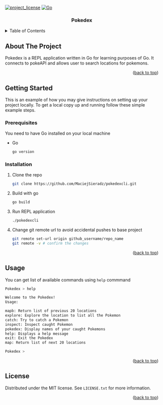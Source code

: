 <a id="readme-top"></a>

[![project_license][license-shield]][license-url]
[![Go][Go]][Go-url]
<br />
<div align="center">

<h3 align="center">Pokedex</h3>

</div>



<!-- TABLE OF CONTENTS -->
<details>
  <summary>Table of Contents</summary>
  <ol>
    <li>
      <a href="#about-the-project">About The Project</a>
    </li>
    <li>
      <a href="#getting-started">Getting Started</a>
      <ul>
        <li><a href="#prerequisites">Prerequisites</a></li>
        <li><a href="#installation">Installation</a></li>
      </ul>
    </li>
    <li><a href="#usage">Usage</a></li>
    <li><a href="#license">License</a></li>
  </ol>
</details>


## About The Project

Pokedex is a REPL application written in Go for learning purposes of Go. It connects to pokeAPI and allows user to search locations for pokemons.

<p align="right">(<a href="#readme-top">back to top</a>)</p>

## Getting Started

This is an example of how you may give instructions on setting up your project locally.
To get a local copy up and running follow these simple example steps.

### Prerequisites

You need to have Go installed on your local machine
* Go
  ```sh
  go version
  ```

### Installation

1. Clone the repo
   ```sh
   git clone https://github.com/MaciejSieradz/pokedexcli.git
   ```
3. Build with go
   ```sh
   go build
   ```
4. Run REPL application 
   ```sh
   ./pokedexcli
   ```
5. Change git remote url to avoid accidental pushes to base project
   ```sh
   git remote set-url origin github_username/repo_name
   git remote -v # confirm the changes
   ```

<p align="right">(<a href="#readme-top">back to top</a>)</p>

<!-- USAGE EXAMPLES -->
## Usage

You can get list of available commands using `help` commmand

```sh
Pokedex > help

Welcome to the Pokedex!
Usage:

mapb: Return list of previous 20 locations
explore: Explore the location to list all the Pokemon
catch: Try to catch a Pokemon
inspect: Inspect caught Pokemon
pokedex: Display names of your caught Pokemons
help: Displays a help message
exit: Exit the Pokedex
map: Return list of next 20 locations

Pokedex > 
```

<p align="right">(<a href="#readme-top">back to top</a>)</p>

## License

Distributed under the MIT license. See `LICENSE.txt` for more information.

<p align="right">(<a href="#readme-top">back to top</a>)</p>

[license-url]: https://github.com/MaciejSieradz/pokedexcli/blob/main/LICENSE
[license-shield]: https://img.shields.io/github/license/MaciejSieradz/pokedexcli.svg?style=for-the-badge
[Go-url]: https://go.dev/
[Go]: https://img.shields.io/badge/logo-Go-blue?logo=Go?style=for-the-badge
